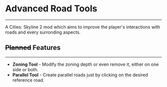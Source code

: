 ﻿# Advanced Road Tools
---
A Cities: Skyline 2 mod which aims to improve the player's interactions with roads and every surronding aspects.

## ~~Planned~~ Features
---
- **Zoning Tool** - Modify the zoning depth or even remove it, either on one side or both.
- **Parallel Tool** - Create parallel roads just by clicking on the desired reference road.
